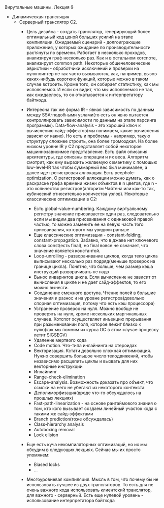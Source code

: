 Вирутальные машины. Лекция 6

* Динамическая трансляция
    * Серверный транслятор С2.
        - Цель дизайна - создать транслятор, генерирующий более оптимальный код ценой больших усилий на этапе компиляции. Ожидаемый сценарий - долгоиграющие приложения, у которых ожидание по производительности растянуты по времени. Работает в несколько проходов, анализируя граф несколько раз. Как и в остальном хотспоте, анализирует common path. Некоторые общечеловеческие эвристики - обработчики исключений и проверки на нуллпоинтер не так часто вызываются, как, например, вызов каких-нибудь коротких функций, которые можно в таком случае встроить. Кроме того, он собирает статистику, как мы исполянемся. И если он видит, что мы исполянемся не так, как ожидаелось, то он откатывается к интерпретатору байткода.  

        - Интересна так же форма IR - явная зависимость по данным между SSA-подобными узлами(то есть он явно пытается контроллировать зависимости по данным на этапе парсинга программы). Data-flow-analysis - это хороший ключ к вычислению сайд-эффектов(мы понимаем, какие вычисления зависят от каких). Но есть и проблемы - например, такую структуру сложнее строить, она более громоздкая. На более низком уровне IR у С2 представляет собой некоторое машиннозависимое представление. Есть файл описания архитектуры, где описаны операции и их веса. Алгоритм смотрит, как ему выразить желаемую семантику с помощью low-level-IR так чтобы суммарный вес был минимален, а далее идет регистровая аллокация. Есть peephole-optimization. О регистровой аллокации можно думать, как о раскраске графа времени жизни объектов в n цветов, где n - это количество регистров(алгоритм Чайтена или как-то так, кубический относительно количества узлов). Некоторые классические оптимизации в С2:
            - Есть global-value-numbering. Каждому виртуальному регистру значение присвивается один раз, следовательно если мы видим два присваивания с одинаковой правой частью, то можно заменить ее на левую часть того присваивания, которого мы увидили раньше
            - Еще классические оптимизации - constant-folding, constant-propagation. Забавно, что в джаве нет ключевого слова const(есть final), но final вовсе не означает, что значение является константой.
            - Loop-unrolling - разворачивание циклов, когда тело цикла выписывают несколько раз подряд(меньше проверок на границе цикла). Понятно, что больше, чем размер кэша инструкций разворачивать не надо
            - Вынос инваринтов цикла. Если вычисление не зависит от вычисления в цикле и не дает сайд-эффектов, то его можно вынести.
            - Соединение смежного доступа. Чтение полей в большие значения и разнос и на уровне регистров(довольно спорная оптимизация, потому что есть кэш процессора)
            - Устранение проверок на нулл. Можно вообще не проверять на нулл, кроме нескольких маргинальных случаев. Хотспот осуществляет инъекцию прерывания при разыменовании поля, которое лежит близко к нулю(как мы помним из курса ОС в этом случае процессу летит SIGSEGV)
            - Удаление мертвого кода
            - Code motion. Что-типа инлайнинга на стероидах
            - Векторизация. Кстати довольно сложная оптимизация. Нужно совершить большое число телодвижений, чтобы независимо расщепить циклы и вызвать для них векторные инструкции
            - Инлайнинг
            - Range-check-elimination
            - Escape-analysis. Возможность доказать про объект, что ссылки на него не убегают из некоторого контекста
            - Деполиморфизация(вроде что-то обсуждалось на прошлых лекциях)
            - Fast-path-linearization - на основе рантаймового знания о том, кто кого вызывает создаем линейный участок кода с такими же сайд-эффектами
            - Branch prediction(тоже обсуждалась)
            - Class-hierarchy analysis
            - Autoboxing removal
            - Lock elision

        - Еще есть куча некомпиляторных оптимизаций, но их мы обсудим в следующих лекциях. Сейчас мы их просто упомянем:
            - Biased locks
            - ...

        - Многоуровневая компиляция. Мысль в том, что почему бы не использовать лучшее из двух трансляторов. То есть для не очень важного кода использовать клиентский транслятор, для важного - серверный. Есть еще нулевой уровень - использование интерпретатора байткода

